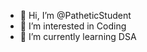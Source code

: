 - 👋 Hi, I’m @PatheticStudent
- 👀 I’m interested in Coding
- 🌱 I’m currently learning DSA


<!---
PatheticStudent/PatheticStudent is a ✨ special ✨ repository because its `README.md` (this file) appears on your GitHub profile.
You can click the Preview link to take a look at your changes.
--->
